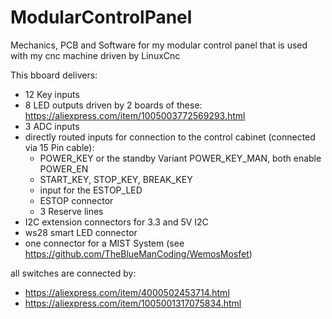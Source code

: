 # ModularControlPanel
Mechanics, PCB and Software for my modular control panel that is used with my cnc machine driven by LinuxCnc


This bboard delivers:
- 12 Key inputs
- 8 LED outputs driven by 2 boards of these: https://aliexpress.com/item/1005003772569293.html
- 3 ADC inputs
- directly routed inputs for connection to the control cabinet (connected via 15 Pin cable):
  - POWER_KEY or the standby Variant POWER_KEY_MAN, both enable POWER_EN 
  - START_KEY, STOP_KEY, BREAK_KEY
  - input for the ESTOP_LED
  - ESTOP connector
  - 3 Reserve lines
- I2C extension connectors for 3.3 and 5V I2C
- ws28 smart LED connector
- one connector for a MIST System (see https://github.com/TheBlueManCoding/WemosMosfet)

all switches are connected by:
- https://aliexpress.com/item/4000502453714.html
- https://aliexpress.com/item/1005001317075834.html
